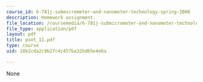 ```yaml
---
course_id: 6-781j-submicrometer-and-nanometer-technology-spring-2006
description: Homework assignment.
file_location: /coursemedia/6-781j-submicrometer-and-nanometer-technology-spring-2006/10b2cda2c9b27c4c457ba32bd65e4e6a_pset_11.pdf
file_type: application/pdf
layout: pdf
title: pset_11.pdf
type: course
uid: 10b2cda2c9b27c4c457ba32bd65e4e6a

---
```

None